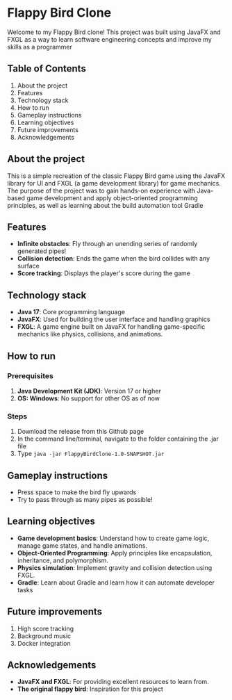 # Flappy Bird Clone

Welcome to my Flappy Bird clone! This project was built using JavaFX and FXGL as a way to learn software engineering concepts and improve my skills as a programmer

## Table of Contents
1. About the project
2. Features
3. Technology stack
4. How to run
5. Gameplay instructions
6. Learning objectives
7. Future improvements
8. Acknowledgements

## About the project
This is a simple recreation of the classic Flappy Bird game using the JavaFX library for UI and FXGL (a game development library) for game mechanics. The purpose of the project was to gain hands-on experience with Java-based game development and apply object-oriented programming principles, as well as learning about the build automation tool Gradle

## Features
- **Infinite obstacles**: Fly through an unending series of randomly generated pipes!
- **Collision detection**: Ends the game when the bird collides with any surface
- **Score tracking**: Displays the player's score during the game

## Technology stack
- **Java 17**: Core programming language
- **JavaFX**: Used for building the user interface and handling graphics
- **FXGL**: A game engine built on JavaFX for handling game-specific mechanics like physics, collisions, and animations.

## How to run
### Prerequisites
1. **Java Development Kit (JDK)**: Version 17 or higher
2. **OS: Windows**: No support for other OS as of now

### Steps
1. Download the release from this Github page
2. In the command line/terminal, navigate to the folder containing the .jar file
3. Type `java -jar FlappyBirdClone-1.0-SNAPSHOT.jar`

## Gameplay instructions
- Press space to make the bird fly upwards
- Try to pass through as many pipes as possible!

## Learning objectives
- **Game development basics**: Understand how to create game logic, manage game states, and handle animations.
- **Object-Oriented Programming**: Apply principles like encapsulation, inheritance, and polymorphism.
- **Physics simulation**: Implement gravity and collision detection using FXGL.
- **Gradle**: Learn about Gradle and learn how it can automate developer tasks

## Future improvements
1. High score tracking
2. Background music
3. Docker integration


## Acknowledgements
- **JavaFX and FXGL**: For providing excellent resources to learn from.
- **The original flappy bird**: Inspiration for this project
